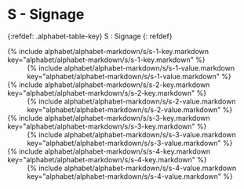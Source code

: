 # S - Signage

{:refdef: .alphabet-table-key}
S
: Signage
{: refdef}

<dt markdown='block' >
{% include alphabet/alphabet-markdown/s/s-1-key.markdown key="alphabet/alphabet-markdown/s/s-1-key.markdown" %}
</dt>
<dd markdown='1'>
{% include alphabet/alphabet-markdown/s/s-1-value.markdown key="alphabet/alphabet-markdown/s/s-1-value.markdown" %}
</dd>

<dt markdown='block' >
{% include alphabet/alphabet-markdown/s/s-2-key.markdown key="alphabet/alphabet-markdown/s/s-2-key.markdown" %}
</dt>
<dd markdown='1'>
{% include alphabet/alphabet-markdown/s/s-2-value.markdown key="alphabet/alphabet-markdown/s/s-2-value.markdown" %}
</dd>

<dt markdown='block' >
{% include alphabet/alphabet-markdown/s/s-3-key.markdown key="alphabet/alphabet-markdown/s/s-3-key.markdown" %}
</dt>
<dd markdown='1'>
{% include alphabet/alphabet-markdown/s/s-3-value.markdown key="alphabet/alphabet-markdown/s/s-3-value.markdown" %}
</dd>

<dt markdown='block' >
{% include alphabet/alphabet-markdown/s/s-4-key.markdown key="alphabet/alphabet-markdown/s/s-4-key.markdown" %}
</dt>
<dd markdown='1'>
{% include alphabet/alphabet-markdown/s/s-4-value.markdown key="alphabet/alphabet-markdown/s/s-4-value.markdown" %}
</dd>
